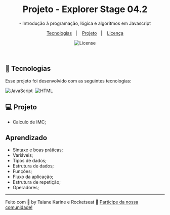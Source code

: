 
<h1 align="center"> Projeto -  Explorer Stage 04.2 </h1>

<p align="center">
- Introdução à programação, lógica e algoritmos em Javascript

</p>

<p align="center">
  <a href="#-tecnologias">Tecnologias</a>&nbsp;&nbsp;&nbsp;|&nbsp;&nbsp;&nbsp;
  <a href="#-projeto">Projeto</a>&nbsp;&nbsp;&nbsp;|&nbsp;&nbsp;&nbsp;
  <a href="#memo-licença">Licença</a>
</p>

<p align="center">
  <img alt="License" src="https://img.shields.io/static/v1?label=license&message=MIT&color=49AA26&labelColor=000000">
</p>

<br>

## 🚀 Tecnologias

Esse projeto foi desenvolvido com as seguintes tecnologias:

![JavaScript](https://img.shields.io/badge/-JavaScript-05122A?style=flat&logo=javascript)&nbsp;
![HTML](https://img.shields.io/badge/-HTML-05122A?style=flat&logo=HTML5)&nbsp;

## 💻 Projeto

- Calculo de IMC;

## Aprendizado

- Sintaxe e boas práticas;
- Variáveis;
- Tipos de dados;
- Estrutura de dados;
- Funções;
- Fluxo da aplicação;
- Estrutura de repetição;
- Operadores;

---

Feito com 🧡 by Taiane Karine e Rocketseat :wave: [Participe da nossa comunidade!](https://discord.gg/rocketseat)
